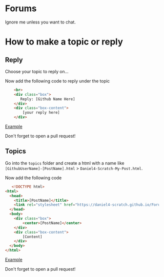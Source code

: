 # Forums
Ignore me unless you want to chat.
# How to make a topic or reply
## Reply

Choose your topic to reply on...

Now add the following code to reply under the topic
```html
    <br>
    <div class="box">
       Reply: [Github Name Here]
    </div>
    <div class="box-content">
        [your reply here]
    </div>
```
[Example](https://daniel4-scratch.github.io/Forums/topics/1)

Don't forget to open a pull request!
## Topics

Go into the `topics` folder and create a html with a name like `[GithubUserName]-[PostName].html` > `Daniel4-Scratch-My-Post.html`.

Now add the following code
```html
   <!DOCTYPE html>
<html>
  <head>
    <title>[PostName]</title>
    <link rel="stylesheet" href="https://daniel4-scratch.github.io/Forums/style.css">
  </head>
  <body>
    <div class="box">
        <center>[PostName]</center>
    </div>
    <div class="box-content">
        [Content]
    </div>
  </body>
</html>
```
[Example](https://daniel4-scratch.github.io/Forums/topics/1)

Don't forget to open a pull request!
